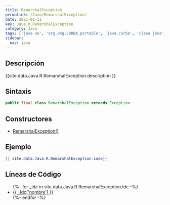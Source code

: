 ```yaml
---
title: RemarshalException
permalink: /Java/RemarshalException/
date: 2021-01-11
key: Java.R.RemarshalException
category: Java
tags: ['java se', 'org.omg.CORBA.portable', 'java.corba', 'clase java', 'Java 1.0']
sidebar: 
  nav: java
---
```


## Descripción
{{site.data.Java.R.RemarshalException.description }}

## Sintaxis
~~~java
public final class RemarshalException extends Exception
~~~

## Constructores
* [RemarshalException()](/Java/RemarshalException/RemarshalException/)

## Ejemplo
~~~java
{{ site.data.Java.R.RemarshalException.code}}
~~~

## Líneas de Código
<ul>
{%- for _ldc in site.data.Java.R.RemarshalException.ldc -%}
   <li>
       <a href="{{_ldc['url'] }}">{{ _ldc['nombre'] }}</a>
   </li>
{%- endfor -%}
</ul>
